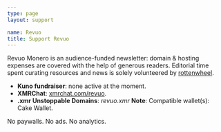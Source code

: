 ```yaml
---
type: page
layout: support

name: Revuo
title: Support Revuo
---
```


Revuo Monero is an audience-funded newsletter: domain & hosting expenses are covered with the help of generous readers. Editorial time spent curating resources and news is solely volunteered by [rottenwheel](https://www.rottenwheel.com/).

- **Kuno fundraiser**: none active at the moment.  
- **XMRChat**: [xmrchat.com/revuo](https://xmrchat.com/revuo).  
- **.xmr Unstoppable Domains**: *revuo.xmr* **Note**: Compatible wallet(s): Cake Wallet.

No paywalls. No ads. No analytics.
